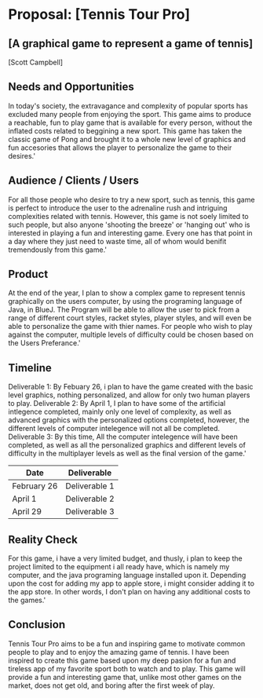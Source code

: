 # Proposal: [Tennis Tour Pro]
## [A graphical game to represent a game of tennis]
[Scott Campbell]

## Needs and Opportunities
In today's society, the extravagance and complexity of popular sports has excluded many people from enjoying the sport. This game aims to produce a reachable, fun to play game that is available for every person, without the inflated costs related to beggining a new sport. This game has taken the classic game of Pong and brought it to a whole new level of graphics and fun accesories that allows the player to personalize the game to their desires.'

## Audience / Clients / Users
For all those people who desire to try a new sport, such as tennis, this game is perfect to introduce the user to the adrenaline rush and intriguing complexities related with tennis. However, this game is not soely limited to such people, but also anyone 'shooting the breeze' or 'hanging out' who is interested in playing a fun and interesting game. Every one has that point in a day where they just need to waste time, all of whom would benifit tremendously from this game.'

## Product
At the end of the year, I plan to show a complex game to represent tennis graphically on the users computer, by using the programing language of Java, in BlueJ. The Program will be able to allow the user to pick from a range of different court styles, racket styles, player styles, and will even be able to personalize the game with thier names. For people who wish to play against the computer, multiple levels of difficulty could be chosen based on the Users Preferance.'

## Timeline
Deliverable 1: By Febuary 26, i plan to have the game created with the basic level graphics, nothing personalized, and allow for only two human players to play. 
Deliverable 2: By April 1, I plan to have some of the artificial intlegence completed, mainly only one level of complexity, as well as advanced graphics with the personalized options completed, however, the different levels of computer intelegence will not all be completed.
Deliverable 3: By this time, All the computer intelegence will have been completed, as well as all the personalized graphics and different levels of difficulty in the multiplayer levels as well as the final version of the game.'

| Date          | Deliverable   |
| ------------- | ------------- |
| February 26   | Deliverable 1 |
| April 1       | Deliverable 2 |
| April 29      | Deliverable 3 |

## Reality Check
For this game, i have a very limited budget, and thusly, i plan to keep the project limited to the equipment i all ready have, which is namely my computer, and the java programing language installed upon it. Depending upon the cost for adding my app to apple store, i might consider adding it to the app store. In other words, I don't plan on having any additional costs to the games.'

## Conclusion
Tennis Tour Pro aims to be a fun and inspiring game to motivate common people to play and to enjoy the amazing game of tennis. I have been inspired to create this game based upon my deep pasion for a fun and tireless app of my favorite sport both to watch and to play. This game will provide a fun and interesting game that, unlike most other games on the market, does not get old, and boring after the first week of play.